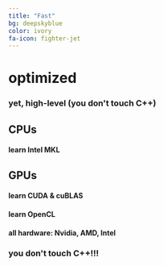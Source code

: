 ```yaml
---
title: "Fast"
bg: deepskyblue
color: ivory
fa-icon: fighter-jet
---
```


# optimized

### yet, high-level (you don't touch C++)

## CPUs

#### learn Intel MKL

## GPUs

#### learn CUDA & cuBLAS
#### learn OpenCL
#### all hardware: Nvidia, AMD, Intel

### you don't touch C++!!!
